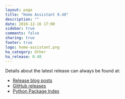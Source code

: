 ```yaml
---
layout: page
title: "Home Assistant 0.48"
description: ""
date: 2016-12-16 17:00
sidebar: true
comments: false
sharing: true
footer: true
logo: home-assistant.png
ha_category: Other
ha_release: 0.48
---
```


Details about the latest release can always be found at:

- [Release blog posts](https://home-assistant.io/blog/categories/release-notes/)
- [GitHub releases](https://github.com/home-assistant/home-assistant/releases)
- [Python Package Index](https://pypi.python.org/pypi/homeassistant/)
